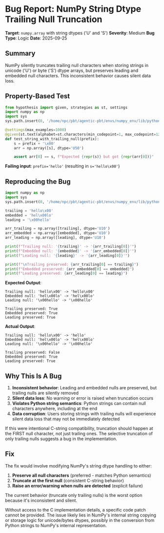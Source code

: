 # Bug Report: NumPy String Dtype Trailing Null Truncation

**Target**: `numpy.array` with string dtypes ('U' and 'S')
**Severity**: Medium
**Bug Type**: Logic
**Date**: 2025-09-25

## Summary

NumPy silently truncates trailing null characters when storing strings in unicode ('U') or byte ('S') dtype arrays, but preserves leading and embedded null characters. This inconsistent behavior causes silent data loss.

## Property-Based Test

```python
from hypothesis import given, strategies as st, settings
import numpy as np
import sys
sys.path.insert(0, '/home/npc/pbt/agentic-pbt/envs/numpy_env/lib/python3.10/site-packages')

@settings(max_examples=1000)
@given(st.text(alphabet=st.characters(min_codepoint=1, max_codepoint=127), min_size=0, max_size=10))
def test_string_with_trailing_null(prefix):
    s = prefix + '\x00'
    arr = np.array([s], dtype='U50')

    assert arr[0] == s, f"Expected {repr(s)} but got {repr(arr[0])}"
```

**Failing input**: `prefix='hello'` (resulting in `s='hello\x00'`)

## Reproducing the Bug

```python
import numpy as np
import sys
sys.path.insert(0, '/home/npc/pbt/agentic-pbt/envs/numpy_env/lib/python3.10/site-packages')

trailing = 'hello\x00'
embedded = 'hel\x00lo'
leading = '\x00hello'

arr_trailing = np.array([trailing], dtype='U10')
arr_embedded = np.array([embedded], dtype='U10')
arr_leading = np.array([leading], dtype='U10')

print(f"Trailing null: '{trailing}' -> '{arr_trailing[0]}'")
print(f"Embedded null: '{embedded}' -> '{arr_embedded[0]}'")
print(f"Leading null: '{leading}' -> '{arr_leading[0]}'")

print(f"\nTrailing preserved: {arr_trailing[0] == trailing}")
print(f"Embedded preserved: {arr_embedded[0] == embedded}")
print(f"Leading preserved: {arr_leading[0] == leading}")
```

**Expected Output**:
```
Trailing null: 'hello\x00' -> 'hello\x00'
Embedded null: 'hel\x00lo' -> 'hel\x00lo'
Leading null: '\x00hello' -> '\x00hello'

Trailing preserved: True
Embedded preserved: True
Leading preserved: True
```

**Actual Output**:
```
Trailing null: 'hello\x00' -> 'hello'
Embedded null: 'hel\x00lo' -> 'hel\x00lo'
Leading null: '\x00hello' -> '\x00hello'

Trailing preserved: False
Embedded preserved: True
Leading preserved: True
```

## Why This Is A Bug

1. **Inconsistent behavior**: Leading and embedded nulls are preserved, but trailing nulls are silently removed
2. **Silent data loss**: No warning or error is raised when truncation occurs
3. **Violates Python string semantics**: Python strings can contain null characters anywhere, including at the end
4. **Data corruption**: Users storing strings with trailing nulls will experience silent data loss that may not be immediately detected

If this were intentional C-string compatibility, truncation should happen at the FIRST null character, not just trailing ones. The selective truncation of only trailing nulls suggests a bug in the implementation.

## Fix

The fix would involve modifying NumPy's string dtype handling to either:
1. **Preserve all null characters** (preferred - matches Python semantics)
2. **Truncate at the first null** (consistent C-string behavior)
3. **Raise an error/warning when nulls are detected** (explicit failure)

The current behavior (truncate only trailing nulls) is the worst option because it's inconsistent and silent.

Without access to the C implementation details, a specific code patch cannot be provided. The issue likely lies in NumPy's internal string copying or storage logic for unicode/bytes dtypes, possibly in the conversion from Python strings to NumPy's internal representation.